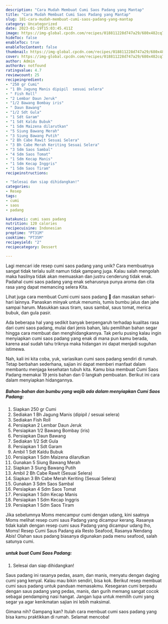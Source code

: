 ```yaml
---
description: "Cara Mudah Membuat Cumi Saos Padang yang Mantap"
title: "Cara Mudah Membuat Cumi Saos Padang yang Mantap"
slug: 181-cara-mudah-membuat-cumi-saos-padang-yang-mantap
category: Uncategorized
date: 2023-01-19T15:03:45.411Z
image: https://img-global.cpcdn.com/recipes/018811228d747a29/680x482cq70/cumi-saos-padang-foto-resep-utama.jpg
hideToc: false
enableToc: true
enableTocContent: false
thumbnail: https://img-global.cpcdn.com/recipes/018811228d747a29/680x482cq70/cumi-saos-padang-foto-resep-utama.jpg
cover: https://img-global.cpcdn.com/recipes/018811228d747a29/680x482cq70/cumi-saos-padang-foto-resep-utama.jpg
author: Admin
authorAv: notfound
ratingvalue: 4.7
reviewcount: 25
recipeingredient:
- "250 gr Cumi"
- "1 Bh Jagung Manis dipipil  sesuai selera"
- " Fish Roll"
- "2 Lembar Daun Jeruk"
- "1/2 Bawang Bombay iris"
- " Daun Bawang"
- "1/2 Sdt Gula"
- "1 Sdt Garam"
- "1 Sdt Kaldu Bubuk"
- "1 Sdm Maizena dilarutkan"
- "5 Siung Bawang Merah"
- "3 Siung Bawang Putih"
- "2 Bh Cabe Rawit Sesuai Selera"
- "3 Bh Cabe Merah Keriting Sesuai Selera"
- "3 Sdm Saos Sambal"
- "4 Sdm Saos Tomat"
- "1 Sdm Kecap Manis"
- "1 Sdm Kecap Inggris"
- "1 Sdm Saos Tiram"
recipeinstructions:

- "Selesai dan siap dihidangkan!"
categories:
- Resep
tags:
- cumi
- saos
- padang

katakunci: cumi saos padang 
nutrition: 120 calories
recipecuisine: Indonesian
preptime: "PT31M"
cooktime: "PT35M"
recipeyield: "2"
recipecategory: Dessert

---
```





Lagi mencari ide resep cumi saos padang yang unik? Cara membuatnya sangat tidak terlalu sulit namun tidak gampang juga. Kalau salah mengolah maka hasilnya tidak akan memuaskan dan justru cenderung tidak enak. Padahal cumi saos padang yang enak seharusnya punya aroma dan cita rasa yang dapat memancing selera Kita.





Lihat juga cara membuat Cumi cumi saos padang 🦑 dan masakan sehari-hari lainnya. Panaskan minyak untuk menumis, tumis bumbu jalus dan jahe sampai harum. Masukkan saus tiram, saus sambal, saus tomat, merica bubuk, dan gula pasir.

Ada beberapa hal yang sedikit banyak berpengaruh terhadap kualitas rasa dari cumi saos padang, mulai dari jenis bahan, lalu pemilihan bahan segar hingga cara membuat dan menghidangkannya. Tak perlu pusing kalau ingin menyiapkan cumi saos padang yang enak di mana pun kamu berada, karena asal sudah tahu triknya maka hidangan ini dapat menjadi suguhan istimewa.






Nah, kali ini kita coba, yuk, variasikan cumi saos padang sendiri di rumah. Tetap berbahan sederhana, sajian ini dapat memberi manfaat dalam membantu menjaga kesehatan tubuh kita. Kamu bisa membuat Cumi Saos Padang memakai 19 jenis bahan dan 0 langkah pembuatan. Berikut ini cara dalam menyiapkan hidangannya.

<!--inarticleads1-->

##### Bahan-bahan dan bumbu yang wajib ada dalam menyiapkan Cumi Saos Padang:

1. Siapkan 250 gr Cumi
1. Sediakan 1 Bh Jagung Manis (dipipil / sesuai selera)
1. Sediakan  Fish Roll
1. Persiapkan 2 Lembar Daun Jeruk
1. Persiapkan 1/2 Bawang Bombay (iris)
1. Persiapkan  Daun Bawang
1. Sediakan 1/2 Sdt Gula
1. Persiapkan 1 Sdt Garam
1. Ambil 1 Sdt Kaldu Bubuk
1. Persiapkan 1 Sdm Maizena dilarutkan
1. Gunakan 5 Siung Bawang Merah
1. Siapkan 3 Siung Bawang Putih
1. Ambil 2 Bh Cabe Rawit (Sesuai Selera)
1. Siapkan 3 Bh Cabe Merah Keriting (Sesuai Selera)
1. Gunakan 3 Sdm Saos Sambal
1. Persiapkan 4 Sdm Saos Tomat
1. Persiapkan 1 Sdm Kecap Manis
1. Persiapkan 1 Sdm Kecap Inggris
1. Persiapkan 1 Sdm Saos Tiram


Jika sebelumnya Moms mencampur cumi dengan udang, kini saatnya Moms melihat resep cumi saus Padang yang dicampur kerang. Rasanya tidak kalah dengan resep cumi saus Padang yang dicampur udang lho, Moms! Resep Cumi Saus Padang ala Resto Seafood, Rasanya Nendang Abis! Olahan saus padang biasanya digunakan pada menu seafood, salah satunya cumi. 

<!--inarticleads2-->

#####  untuk buat Cumi Saos Padang:


1. Selesai dan siap dihidangkan!

Saus padang ini rasanya pedas, asam, dan manis, menyatu dengan daging cumi yang kenyal. Kalau mau bikin sendiri, bisa kok. Berikut resep membuat cumi saus padang untuk panduan memasakmu. Kesegaran cumi berpadu dengan saus padang yang pedas, manis, dan gurih memang sangat cocok sebagai pendamping nasi hangat. Jangan lupa untuk memilih cumi yang segar ya agar kenikmatan sajian ini lebih maksimal. 

Gimana nih? Gampang kan? Itulah cara membuat cumi saos padang yang bisa kamu praktikkan di rumah. Selamat mencoba!
